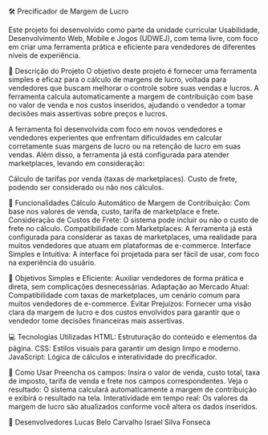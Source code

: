 🛠️ Precificador de Margem de Lucro

Este projeto foi desenvolvido como parte da unidade curricular Usabilidade, Desenvolvimento Web, Mobile e Jogos (UDWEJ), com tema livre, com foco em criar uma ferramenta prática e eficiente para vendedores de diferentes níveis de experiência.

📌 Descrição do Projeto
O objetivo deste projeto é fornecer uma ferramenta simples e eficaz para o cálculo de margens de lucro, voltada para vendedores que buscam melhorar o controle sobre suas vendas e lucros. A ferramenta calcula automaticamente a margem de contribuição com base no valor de venda e nos custos inseridos, ajudando o vendedor a tomar decisões mais assertivas sobre preços e lucros.

A ferramenta foi desenvolvida com foco em novos vendedores e vendedores experientes que enfrentam dificuldades em calcular corretamente suas margens de lucro ou na retenção de lucro em suas vendas. Além disso, a ferramenta já está configurada para atender marketplaces, levando em consideração:

Cálculo de tarifas por venda (taxas de marketplaces).
Custo de frete, podendo ser considerado ou não nos cálculos.

🚀 Funcionalidades
Cálculo Automático de Margem de Contribuição: Com base nos valores de venda, custo, tarifa de marketplace e frete.
Consideração de Custos de Frete: O sistema pode incluir ou não o custo de frete no cálculo.
Compatibilidade com Marketplaces: A ferramenta já está configurada para considerar as taxas de marketplaces, uma realidade para muitos vendedores que atuam em plataformas de e-commerce.
Interface Simples e Intuitiva: A interface foi projetada para ser fácil de usar, com foco na experiência do usuário.

🎯 Objetivos
Simples e Eficiente: Auxiliar vendedores de forma prática e direta, sem complicações desnecessárias.
Adaptação ao Mercado Atual: Compatibilidade com taxas de marketplaces, um cenário comum para muitos vendedores de e-commerce.
Evitar Prejuízos: Fornecer uma visão clara da margem de lucro e dos custos envolvidos para garantir que o vendedor tome decisões financeiras mais assertivas.

💻 Tecnologias Utilizadas
HTML: Estruturação do conteúdo e elementos da página.
CSS: Estilos visuais para garantir um design limpo e moderno.
JavaScript: Lógica de cálculos e interatividade do precificador.

📝 Como Usar
Preencha os campos: Insira o valor de venda, custo total, taxa de imposto, tarifa de venda e frete nos campos correspondentes.
Veja o resultado: O sistema calculará automaticamente a margem de contribuição e exibirá o resultado na tela.
Interatividade em tempo real: Os valores da margem de lucro são atualizados conforme você altera os dados inseridos.

👥 Desenvolvedores
Lucas Belo Carvalho
Israel Silva Fonseca
